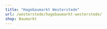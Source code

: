 ```yaml
---
title: "Hagebaumarkt Westerstede"
url: /westerstede/hagebaumarkt-westerstede/
shop: Baumarkt
---
```

